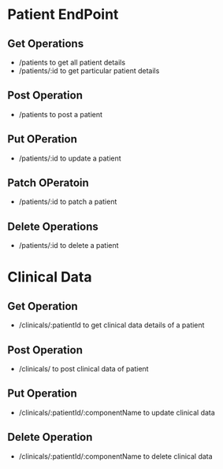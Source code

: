 # Patient EndPoint

## Get Operations

- /patients to get all patient details
- /patients/:id to get particular patient details

## Post Operation

- /patients to post a patient

## Put OPeration

- /patients/:id to update a patient

## Patch OPeratoin

- /patients/:id to patch a patient

## Delete Operations

- /patients/:id to delete a patient

# Clinical Data

## Get Operation

- /clinicals/:patientId to get clinical data details of a patient

## Post Operation

- /clinicals/ to post clinical data of patient

## Put Operation

- /clinicals/:patientId/:componentName to update clinical data

## Delete Operation

- /clinicals/:patientId/:componentName to delete clinical data
